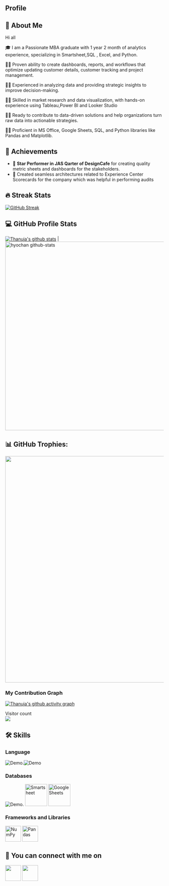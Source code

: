 ## Profile

## 🚀 About Me

Hi all

🎓  I am a Passionate MBA graduate with 1 year 2 month of analytics experience, specializing in Smartsheet,SQL , Excel, and Python.

👨‍💻 Proven ability to create dashboards, reports, and workflows that optimize updating customer details, customer tracking and project management.

👨‍💻  Experienced in analyzing data and providing strategic insights to improve decision-making.

👨‍💻 Skilled in market research and data visualization, with hands-on experience using Tableau,Power BI and Looker Studio

👨‍💻 Ready to contribute to data-driven solutions and help organizations turn raw data into actionable strategies.

👨‍💻 Proficient in MS Office, Google Sheets, SQL, and Python libraries like Pandas and Matplotlib.

## 🏅 Achievements

-   🤝 **Star Performer in JAS Qarter of DesignCafe** for creating quality metric sheets and dashboards for the stakeholders.
-   🥈 Created seamless architectures related to Experience Center Scorecards for the company which was helpful in performing audits


## 🔥 Streak Stats
[![GitHub Streak](http://github-readme-streak-stats.herokuapp.com?user=Thanujak16&theme=neon-dark&hide_border=true&date_format=j%20M%5B%20Y%5D)](https://git.io/streak-stats)
## 💻 GitHub Profile Stats
<a href="https://github.com/Thanujak16/github-readme-stats"><img align="center" src="https://github-readme-stats.vercel.app/api?username=Thanujak16&show_icons=true&include_all_commits=true&theme=dracula&hide_border=true" alt="Thanuja's github stats" /></a> | 
<br>
<img width=600 src="https://stats.dooboo.io/api/github-stats-advanced?login=Thanujak16" alt="hyochan github-stats"><br>


## 📊 GitHub Trophies:
<img width=720 src="https://stats.dooboo.io/api/github-trophies?login=Thanujak16"><br>

### My Contribution Graph
[![Thanuja's github activity graph](https://github-readme-activity-graph.vercel.app/graph?username=Thanujak16&theme=tokyo-night&area=true)](https://github.com/Thanujak16/github-readme-activity-graph)

<p align="left"> 
  Visitor count<br>
  <img src="https://profile-counter.glitch.me/Thanujak16/count.svg" />
</p>

## 🛠️ Skills

### Language
![Demo](https://ziadoua.github.io/m3-Markdown-Badges/badges/Python/python1.svg).![Demo](https://ziadoua.github.io/m3-Markdown-Badges/badges/MySQL/mysql1.svg)

### Databases
![Demo](https://ziadoua.github.io/m3-Markdown-Badges/badges/MySQL/mysql1.svg).
<a href="#"><img width="70" height="70" img alt="Smartsheet" src="https://github.com/user-attachments/assets/d917d3a7-05dd-40a3-89c4-9903cbc9d9a1"></a>
<a href="#"><img width="70" height="70" img alt="Google Sheets" src="https://github.com/user-attachments/assets/859158df-97b5-45f4-b127-b376738e1a65
"></a>


### Frameworks and Libraries
<a href="#"><img height="50" img alt="NumPy" src="https://img.icons8.com/color/1x/numpy.png"></a>
<a href="#"><img height="50" img alt="Pandas" src="https://img.icons8.com/color/1x/pandas.png"></a>


## 🔗 You can connect with me on 
<a href="https://www.linkedin.com/in/thanuja-kedila/"><img height="50" src="https://cdn3.iconfinder.com/data/icons/2018-social-media-logotypes/1000/2018_social_media_popular_app_logo_linkedin-64.png"/></a>
<a href="https://wa.me/+919741366689"><img height="50" src="https://cdn3.iconfinder.com/data/icons/2018-social-media-logotypes/1000/2018_social_media_popular_app_logo-whatsapp-64.png"/></a>



